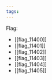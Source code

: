 ```yaml
---
tags:
---
```

Flag:
- [[flag_11400]]
- [[flag_11401]]
- [[flag_11402]]
- [[flag_11403]]
- [[flag_11404]]
- [[flag_11405]]
